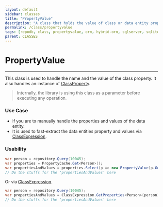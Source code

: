 ```yaml
---
layout: default
sidebar: classes
title: "PropertyValue"
description: "A class that holds the value of class or data entity property and its values."
permalink: /class/propertyvalue
tags: [repodb, class, propertyvalue, orm, hybrid-orm, sqlserver, sqlite, mysql, postgresql]
parent: CLASSES
---
```


# PropertyValue

---

This class is used to handle the name and the value of the class property. It also handles an instance of [ClassProperty](/class/classproperty).

> Internally, the library is using this class as a parameter before executing any operation.

### Use Case

- If you are to manually handle the properties and values of the data entity.
- It is used to fast-extract the data entities property and values via [ClassExpression](/class/classexpression).

### Usability

```csharp
var person = repository.Query(10045);
var properties = PropertyCache.Get<Person>();
var propertiesAndValues = properties.Select(p => new PropertyValue(p.GetMappedName(), p.PropertyInfo.GetValue(person), p));
// Do the stuffs for the 'propertiesAndValues' here
```

Or via [ClassExpression](/class/classexpression).

```csharp
var person = repository.Query(10045);
var propertiesAndValues = ClassExpression.GetProperties<Person>(person);
// Do the stuffs for the 'propertiesAndValues' here
```